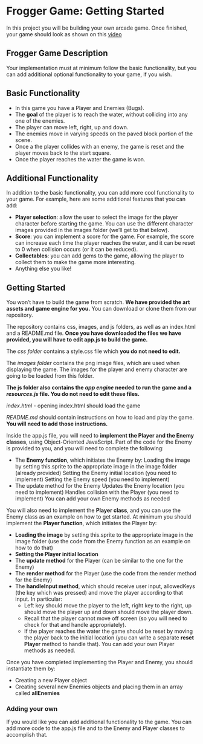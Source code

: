 # Frogger Game: Getting Started

In this project you will be building your own arcade game. Once finished, your game should look as shown on this [video](https://www.youtube.com/watch?v=SxeHV1kt7iU&feature=youtu.be)


## Frogger Game Description
Your implementation must at minimum follow the basic functionality, but you can add additional optional functionality to your game, if you wish.


## Basic Functionality
- In this game you have a Player and Enemies (Bugs). 
- The __goal__ of the player is to reach the water, without colliding into any one of the enemies. 
- The player can move left, right, up and down. 
- The enemies move in varying speeds on the paved block portion of the scene. 
- Once a the player collides with an enemy, the game is reset and the player moves back to the start square. 
- Once the player reaches the water the game is won.

## Additional Functionality
In addition to the basic functionality, you can add more cool functionality to your game. For example, here are some additional features that you can add:

- **Player selection**: allow the user to select the image for the player character before starting the game. You can use the different character images provided in the images folder (we’ll get to that below).
- **Score**: you can implement a score for the game. For example, the score can increase each time the player reaches the water, and it can be reset to 0 when collision occurs (or it can be reduced).
- **Collectables**: you can add gems to the game, allowing the player to collect them to make the game more interesting.
- Anything else you like!

## Getting Started
You won’t have to build the game from scratch. **We have provided the art assets and game engine for you.** You can download or clone them from our repository.

The repository contains css, images, and js folders, as well as an index.html and a README.md file. **Once you have downloaded the files we have provided, you will have to edit app.js to build the game.**

The *css folder* contains a style.css file which **you do not need to edit.**

The *images folder* contains the png image files, which are used when displaying the game. The images for the player and enemy character are going to be loaded from this folder.

**The js folder also contains the *app engine* needed to run the game and a *resources.js* file. You do not need to edit these files.**

*index.html* - opening index.html should load the game

*README.md* should contain instructions on how to load and play the game. **You will need to add those instructions.**

Inside the app.js file, you will need to **implement the Player and the Enemy classes**, using Object-Oriented JavaScript. Part of the code for the Enemy is provided to you, and you will need to complete the following:
- The **Enemy function**, which initiates the Enemy by:
    Loading the image by setting this.sprite to the appropriate image in the image folder (already provided)
    Setting the Enemy initial location (you need to implement)
    Setting the Enemy speed (you need to implement)
- The update method for the Enemy
    Updates the Enemy location (you need to implement)
    Handles collision with the Player (you need to implement)
    You can add your own Enemy methods as needed

You will also need to implement the **Player class**, and you can use the Enemy class as an example on how to get started. At minimum you should implement the **Player function**, which initiates the Player by:
- **Loading the image** by setting this.sprite to the appropriate image in the image folder (use the code from the Enemy function as an example on how to do that)
- **Setting the Player initial location**
- The **update method** for the Player (can be similar to the one for the Enemy)
- The **render method** for the Player (use the code from the render method for the Enemy)
- The **handleInput method**, which should receive user input, allowedKeys (the key which was pressed) and move the player according to that input. In particular:
    - Left key should move the player to the left, right key to the right, up should move the player up and down should move the player down.
    - Recall that the player cannot move off screen (so you will need to check for that and handle appropriately).
    - If the player reaches the water the game should be reset by moving the player back to the initial location (you can write a separate **reset Player** method to handle that).
    You can add your own Player methods as needed.

Once you have completed implementing the Player and Enemy, you should instantiate them by:

- Creating a new Player object
- Creating several new Enemies objects and placing them in an array called **allEnemies**

### Adding your own
If you would like you can add additional functionality to the game. You can add more code to the app.js file and to the Enemy and Player classes to accomplish that.